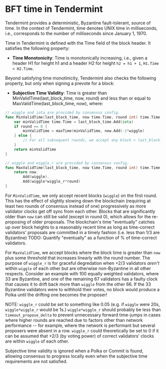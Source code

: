 # BFT time in Tendermint 

Tendermint provides a deterministic, Byzantine fault-tolerant, source of time.
In the context of Tendermint, time denotes UNIX time in milliseconds, i.e.,
corresponds to the number of milliseconds since January 1, 1970.

Time in Tendermint is defined with the Time field of the block header. 
It satisfies the following property:

- **Time Monotonicity**: Time is monotonically increasing, i.e., given 
a header H1 for height h1 and a header H2 for height `h2 = h1 + 1`, `H1.Time < H2.Time`.

Beyond satisfying time monotinicity, Tendermint also checks the following
property, but only when signing a prevote for a block:

- **Subjective Time Validity**: Time is greater than MinValidTime(last_block_time,
  now, round) and less than or equal to MaxValidTime(last_block_time, now), where:

```go
// wiggle and iota are provided by consensus config.
func MinValidTime(last_block_time, now time.Time, round int) time.Time {
	var minValidTime time.Time = last_block_time.Add(iota)
	if round == 0 {
		minValidTime = maxTime(minValidTime, now.Add(-1*wiggle)
	} else {
		// For all subsequent rounds, we accept any block > last_block_time+iota.
	}
	return minValidTime
}

// wiggle and wiggle_r are provided by consensus config.
func MaxValidTime(last_block_time, now time.Time, round int) time.Time {
	return now.
		Add(wiggle).
		Add(wiggle*wiggle_r*round)
}
```

For `MinValidTime`, we only accept recent blocks (`wiggle`) on the first
round.  This has the effect of slightly slowing down the blockchain (requiring
at least two rounds of consensus instead of one) progressively as more validator
clocks get off sync from each other. Blocks that are significantly older than
`now` can still be valid (except in round 0), which allows for the re-proposing of older proposals.
The blockchain's time "eventually" catches up over block heights to a reasonably recent time as long as
time-correct validators' proposals are committed in a timely fashion (i.e. less than 1/3
are Byzantine)  TODO: Quantify "eventually" as a function of % of time-correct
validators.

For `MaxValidTime`, we accept blocks where the block time is greater than `now`
plus some threshold that increases linearly with the round number. 
The purpose of `wiggle_r` is for graceful degredation when +2/3 validators
*aren't* within `wiggle` of each other but are otherwise non-Byzantine in all other respects. 
Consider an example with 100 equally weighted validators, where 33 are Byzantine,
and one of the remaining 67 validators has a faulty clock that causes it to drift
back more than `wiggle` from the other 66.  If the 33 Byzantine
validators were to withhold their votes, no block would produce a Polka until the
drifting one becomes the proposer!

NOTE: `wiggle_r` could be set to something like 0.05 (e.g. if `wiggle` were 20s, `wiggle*wiggle_r` would be 1s.)
`wiggle*wiggle_r` should probably be less than `timeout_propose_delta` to prevent unnecessary
forward time-jumps in cases where higher rounds are reached due to factors
other than network performance -- for example, where the network is performant
but several proposers were absent in a row.  `wiggle_r` could theoretically be set to 0
if it can be assumed that +2/3 (by voting power) of correct validators' clocks are within `wiggle` of each other.

Subjective time validity is ignored when a Polka or Commit is found, allowing
consensus to progress locally even when the subjective time requirements are not satisfied.
